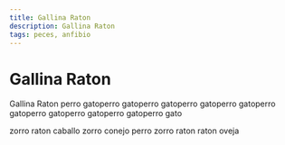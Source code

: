 ```yaml
---
title: Gallina Raton
description: Gallina Raton
tags: peces, anfibio
---
```


# Gallina Raton

Gallina Raton perro gatoperro gatoperro gatoperro gatoperro gatoperro gatoperro gatoperro gatoperro gatoperro gato

zorro raton caballo zorro conejo perro zorro raton raton oveja